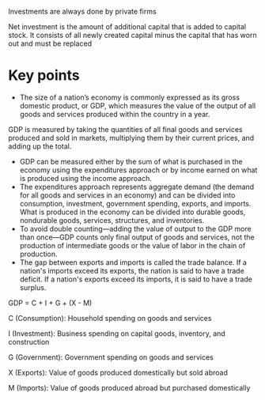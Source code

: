 Investments are always done by private firms

Net investment is the amount of additional capital that is added to capital stock. It consists of all newly created capital minus the capital that has worn out and must be replaced

# Key points
- The size of a nation’s economy is commonly expressed as its gross domestic product, or GDP, which measures the value of the output of all goods and services produced within the country in a year.

GDP is measured by taking the quantities of all final goods and services produced and sold in markets, multiplying them by their current prices, and adding up the total.
- GDP can be measured either by the sum of what is purchased in the economy using the expenditures approach or by income earned on what is produced using the income approach.
- The expenditures approach represents aggregate demand (the demand for all goods and services in an economy) and can be divided into consumption, investment, government spending, exports, and imports. What is produced in the economy can be divided into durable goods, nondurable goods, services, structures, and inventories.
- To avoid double counting—adding the value of output to the GDP more than once—GDP counts only final output of goods and services, not the production of intermediate goods or the value of labor in the chain of production.
- The gap between exports and imports is called the trade balance. If a nation's imports exceed its exports, the nation is said to have a trade deficit. If a nation's exports exceed its imports, it is said to have a trade surplus.


GDP = C + I + G + (X - M)

C (Consumption): Household spending on goods and services

I (Investment): Business spending on capital goods, inventory, and construction

G (Government): Government spending on goods and services

X (Exports): Value of goods produced domestically but sold abroad

M (Imports): Value of goods produced abroad but purchased domestically